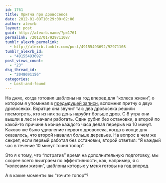 ```yaml
---
id: 1761
title: Притча про дровосеков
date: 2012-01-09T10:29:00+02:00
author: alexrb
layout: post
guid: http://alexrb.name/?p=1761
permalink: /2012/01/92971108/
tumblr_alexrb_permalink:
  - http://alexrb.tumblr.com/post/49155493692/92971108
tumblr_alexrb_id:
  - "49155493692"
post_views_count:
  - "23"
dsq_thread_id:
  - "2048691156"
categories:
  - Lost-and-found
---
```

На днях, когда готовил шаблоны на год вперед для &#8220;колеса жизни&#8221;, о котором я упоминал в [предыдущей записи](http://ral.posterous.com/self-management), вспомнил притчу о двух дровосеках. Вкратце она звучит так: два дровосека решили посмотреть, кто из них за день нарубит больше дров. С 8 утра они вышли в лес и начали работать. Один рубил без остановки, а второй по какой-то причине в конце каждого часа делал перерыв на 10 минут. Каково же было удивление первого дровосека, когда в конце дня оказалось, что второй навалил больше деревьев. На вопрос в чем же секрет, если первый работал без остановки, второй ответил: &#8220;Я каждый час в течение 10 минут точил топор&#8221;.

Это я к тому, что &#8220;потратив&#8221; время на дополнительную подготовку, мы скорее всего выиграем по эффективности, как, например, я с &#8220;колесами жизни&#8221;, шаблоны которых у меня готовы на год вперед.

А в какие моменты вы &#8220;точите топор&#8221;?
